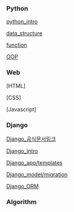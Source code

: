 ### Python

[python_intro](Python/python_intro.md)

[data_structure](Python/data_structure.md)

[function](Python/function.md)

[OOP](Python/OOP.md)

### Web

[HTML]

[CSS]

[Javascript]

### Django

[Django_공식문서링크](Django/Django_공식문서링크.md)

[Django_intro](Django/Django_intro.md)

[Django_app/templates](Django/Django_app&templates.md)

[Django_model/migration](Django/Django_model&migration.md)

[Django_ORM](Django/Django_ORM.md)

### Algorithm




